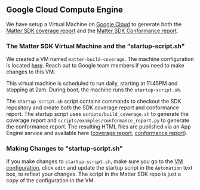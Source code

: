 ## Google Cloud Compute Engine

We have setup a Virtual Machine on [Google Cloud](https://cloud.google.com/products/compute) to generate both the [Matter SDK coverage report](https://matter-build-automation.ue.r.appspot.com) and the [Matter SDK Conformance report](https://matter-build-automation.ue.r.appspot.com/conformance_report.html).

### The Matter SDK Virtual Machine and the "startup-script.sh"

We created a VM named `matter-build-coverage`. The machine configuration is located [here](https://pantheon.corp.google.com/compute/instancesDetail/zones/us-central1-a/instances/matter-build-coverage?inv=1&invt=AbnAfg&project=matter-build-automation). Reach out to Google team members if you need to make changes to this VM.

This virtual machine is scheduled to run daily, starting at 11:45PM and stopping at 2am. During boot, the machine runs the `startup-script.sh`.

The `startup-script.sh` script contains commands to checkout the SDK repository and create both the SDK coverage report and conformance report.
The startup script uses `scripts/build_coverage.sh` to generate the coverage report and `scripts/examples/conformance_report.py` to generate the conformance report. The resulting HTML files are published via an App Engine service and available here ([coverage report](https://matter-build-automation.ue.r.appspot.com/), [conformance report](https://matter-build-automation.ue.r.appspot.com/conformance_report.html)).

### Making Changes to "startup-script.sh"

If you make changes to `startup-script.sh`, make sure you go to the [VM configuration](https://pantheon.corp.google.com/compute/instancesDetail/zones/us-central1-a/instances/matter-build-coverage?inv=1&invt=AbnAfg&project=matter-build-automation), click `edit` and update the startup script in the `Automation` text box, to reflext your changes. The script in the Matter SDK repo is just a copy of the configuration in the VM.
